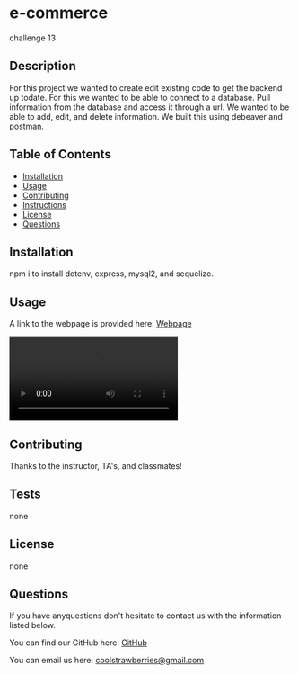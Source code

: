 # e-commerce
challenge 13

## Description
For this project we wanted to create edit existing code to get the backend up todate. For this we wanted to be able to connect to a database. Pull information from the database and access it through a url. We wanted to be able to add, edit, and delete information. We built this using debeaver and postman. 

## Table of Contents
* [Installation](#installation)
* [Usage](#usage)
* [Contributing](#contributing)
* [Instructions](#instructions)
* [License](#license)
* [Questions](#questions)

## Installation
npm i to install dotenv, express, mysql2, and sequelize. 

## Usage

A link to the webpage is provided here: [Webpage](https://github.com/sweetkloid/e-commerce)

![Demo](demo/demoecommerce.avi)

## Contributing
Thanks to the instructor, TA's, and classmates!

## Tests
none

## License
none

## Questions
If you have anyquestions don't hesitate to contact us with the information listed below.

You can find our GitHub here: [GitHub](https://github.com/sweetkloid)

You can email us here: coolstrawberries@gmail.com